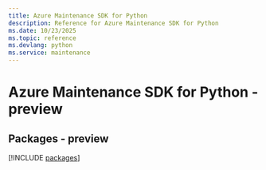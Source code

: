 ```yaml
---
title: Azure Maintenance SDK for Python
description: Reference for Azure Maintenance SDK for Python
ms.date: 10/23/2025
ms.topic: reference
ms.devlang: python
ms.service: maintenance
---
```

# Azure Maintenance SDK for Python - preview
## Packages - preview
[!INCLUDE [packages](maintenance-index.md)]